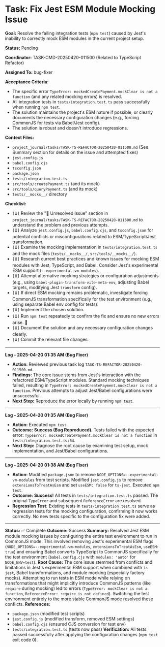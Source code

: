 # Task: Fix Jest ESM Module Mocking Issue

**Goal:** Resolve the failing integration tests (`npm test`) caused by Jest's inability to correctly mock ESM modules in the current project setup.

**Status:** Pending

**Coordinator:** TASK-CMD-20250420-011500 (Related to TypeScript Refactor)

**Assigned To:** bug-fixer

**Acceptance Criteria:**

*   The specific error `TypeError: mockedCreatePayment.mockClear is not a function` (and any related mocking errors) is resolved.
*   All integration tests in `tests/integration.test.ts` pass successfully when running `npm test`.
*   The solution maintains the project's ESM nature if possible, or clearly documents the necessary configuration changes (e.g., forcing CommonJS for tests via Babel/Jest config).
*   The solution is robust and doesn't introduce regressions.

**Context Files:**

*   `project_journal/tasks/TASK-TS-REFACTOR-20250420-011500.md` (See Summary section for details on the issue and attempted fixes)
*   `jest.config.js`
*   `babel.config.cjs`
*   `tsconfig.json`
*   `package.json`
*   `tests/integration.test.ts`
*   `src/tools/createPayment.ts` (and its mock)
*   `src/tools/queryPayment.ts` (and its mock)
*   `tests/__mocks__/` directory

**Checklist:**

*   `[⏳]` Review the "🔴 Unresolved Issue" section in `project_journal/tasks/TASK-TS-REFACTOR-20250420-011500.md` to understand the problem and previous attempts.
*   `[⏳]` Analyze `jest.config.js`, `babel.config.cjs`, and `tsconfig.json` for potential conflicts or misconfigurations related to ESM/TypeScript/Jest transformation.
*   `[⏳]` Examine the mocking implementation in `tests/integration.test.ts` and the mock files (`tests/__mocks__/`, `src/tools/__mocks__/`).
*   `[⏳]` Research current best practices and known issues for mocking ESM modules with Jest, TypeScript, and Babel. Consider Jest's experimental ESM support (`--experimental-vm-modules`).
*   `[⏳]` Attempt alternative mocking strategies or configuration adjustments (e.g., using `babel-plugin-transform-vite-meta-env`, adjusting Babel targets, modifying Jest `transform` config).
*   `[⏳]` If direct ESM mocking remains problematic, investigate forcing CommonJS transformation specifically for the test environment (e.g., using separate Babel env config for tests).
*   `[⏳]` Implement the chosen solution.
*   `[⏳]` Run `npm test` repeatedly to confirm the fix and ensure no new errors arise. 📣
*   `[⏳]` Document the solution and any necessary configuration changes clearly.
*   `[⏳]` Commit the relevant file changes.
---
**Log - 2025-04-20 01:35 AM (Bug Fixer)**

*   **Action:** Reviewed previous task log `TASK-TS-REFACTOR-20250420-011500.md`.
*   **Findings:** The core issue stems from Jest's interaction with the refactored ESM/TypeScript modules. Standard mocking techniques failed, resulting in `TypeError: mockedCreatePayment.mockClear is not a function`. Previous attempts to adjust Jest/Babel configurations were unsuccessful.
*   **Next Step:** Reproduce the error locally by running `npm test`.
---
**Log - 2025-04-20 01:35 AM (Bug Fixer)**

*   **Action:** Executed `npm test`.
*   **Outcome:** **Success (Bug Reproduced)**. Tests failed with the expected error: `TypeError: mockedCreatePayment.mockClear is not a function` in `tests/integration.test.ts:54`.
*   **Next Step:** Diagnose the root cause by examining test setup, mock implementation, and Jest/Babel configurations.
---
**Log - 2025-04-20 01:38 AM (Bug Fixer)**

*   **Action:** Modified `package.json` to remove `NODE_OPTIONS=--experimental-vm-modules` from test scripts. Modified `jest.config.js` to remove `extensionsToTreatAsEsm` and set `useESM: false` for `ts-jest`. Executed `npm test`.
*   **Outcome:** **Success!** All tests in `tests/integration.test.ts` passed. The original `TypeError` and subsequent `ReferenceError` are resolved.
*   **Regression Test:** Existing tests in `tests/integration.test.ts` serve as regression tests for the mocking configuration, confirming it now works correctly. No new tests specific to the configuration fix were added.

---
**Status:** ✅ Complete
**Outcome:** Success
**Summary:** Resolved Jest ESM module mocking issues by configuring the entire test environment to run in CommonJS mode. This involved removing Jest's experimental ESM flags (`NODE_OPTIONS=--experimental-vm-modules`, `extensionsToTreatAsEsm`, `useESM: true`) and ensuring Babel converts TypeScript to CommonJS specifically for the test environment (`babel.config.cjs` with `modules: 'auto'` for `NODE_ENV=test`).
**Root Cause:** The core issue stemmed from conflicts and limitations in Jest's experimental ESM support when combined with `ts-jest`, Babel transformations, and module mocking (especially factory mocks). Attempting to run tests in ESM mode while relying on transformations that might implicitly introduce CommonJS patterns (like `require` during mocking) led to errors (`TypeError: mockClear is not a function`, `ReferenceError: require is not defined`). Switching the test environment entirely to the more stable CommonJS mode resolved these conflicts.
**References:**
*   `package.json` (modified test scripts)
*   `jest.config.js` (modified transform, removed ESM settings)
*   `babel.config.cjs` (ensured CJS conversion for test env)
*   `tests/integration.test.ts` (tests now pass)
**Verification:** All tests passed successfully after applying the configuration changes (`npm test` exit code 0).
